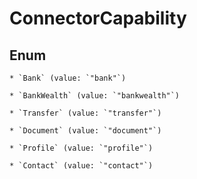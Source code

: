 
# ConnectorCapability

## Enum


    * `Bank` (value: `"bank"`)

    * `BankWealth` (value: `"bankwealth"`)

    * `Transfer` (value: `"transfer"`)

    * `Document` (value: `"document"`)

    * `Profile` (value: `"profile"`)

    * `Contact` (value: `"contact"`)



